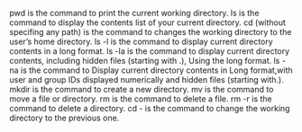 pwd is the command to print the current working directory.
ls is the command to display the contents list of your current directory.
cd (without specifing any path) is the command to changes the working directory to the user’s home directory.
ls -l is the command to display current directory contents in a long format.
ls -la is the command to display current directory contents, including hidden files (starting with .), Using the long format.
ls -na is the command to Display current directory contents in Long format,with user and group IDs displayed numerically and hidden files (starting with.).
mkdir is the command to create a new directory.
mv is the command to move a file or directory.
rm is the command to delete a file.
rm -r is the command to delete a directory.
cd - is the command to change the working directory to the previous one.
